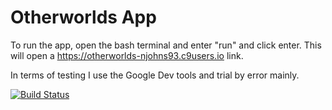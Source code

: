 # Otherworlds App

To run the app, open the bash terminal and enter "run" and click enter. This will open a https://otherworlds-njohns93.c9users.io link.

In terms of testing I use the Google Dev tools and trial by error mainly.

[![Build Status](https://travis-ci.org/NathenJohns/otherworlds.svg?branch=master)](https://travis-ci.org/NathenJohns/otherworlds)